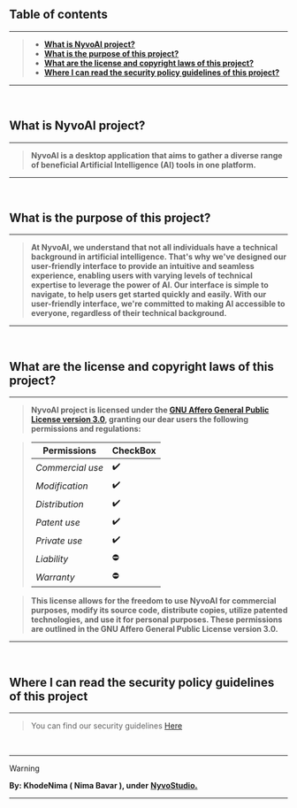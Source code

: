 ## Table of contents
---
> - [**What is NyvoAI project?**](#what-is-nyvoai-project)
> - [**What is the purpose of this project?**](#what-is-the-purpose-of-this-project)
> - [**What are the license and copyright laws of this project?**](#what-are-the-license-and-copyright-laws-of-this-project)
> - [**Where I can read the security policy guidelines of this project?**]()
---


<br>


## What is NyvoAI project?
---
> **NyvoAI is a desktop application that aims to gather a diverse range of beneficial Artificial Intelligence (AI) tools in one platform.**
---


<br>


## What is the purpose of this project?
---
> **At NyvoAI, we understand that not all individuals have a technical background in artificial intelligence. That's why we've designed our user-friendly interface to provide an intuitive and seamless experience, enabling users with varying levels of technical expertise to leverage the power of AI. Our interface is simple to navigate, to help users get started quickly and easily.  With our user-friendly interface, we're committed to making AI accessible to everyone, regardless of their technical background.**
---


<br>


## What are the license and copyright laws of this project?
---
> **NyvoAI project is licensed under the [GNU Affero General Public License version 3.0](), granting our dear users the following permissions and regulations:**

> | **Permissions** | CheckBox |
> | ------------- | ------ |
> | *Commercial use* | ✔️ |
> | *Modification*  | ✔️ |
> | *Distribution*   | ✔️ |
> | *Patent use*    | ✔️ |
> | *Private use*   | ✔️ |
> | *Liability* | ⛔ |
> | *Warranty* | ⛔ |

> **This license allows for the freedom to use NyvoAI for commercial purposes, modify its source code, distribute copies, utilize patented technologies, and use it for personal purposes. These permissions are outlined in the GNU Affero General Public License version 3.0.**
---


<br>


## Where I can read the security policy guidelines of this project
---
> You can  find our security guidelines [Here](NotImplemented)


<br>


---
> [!WARNING]
> **By: KhodeNima ( Nima Bavar ), under** [**NyvoStudio.**](https://github.com/NyvoStudio)
---

